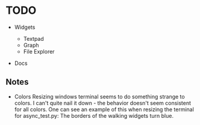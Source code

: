 TODO
====
* Widgets
    * Textpad
    * Graph
    * File Explorer

* Docs

Notes
-----
* Colors
    Resizing windows terminal seems to do something strange to colors.  I can't quite nail it down - the behavior doesn't seem consistent for all colors.
    One can see an example of this when resizing the terminal for async_test.py:  The borders of the walking widgets turn blue.
